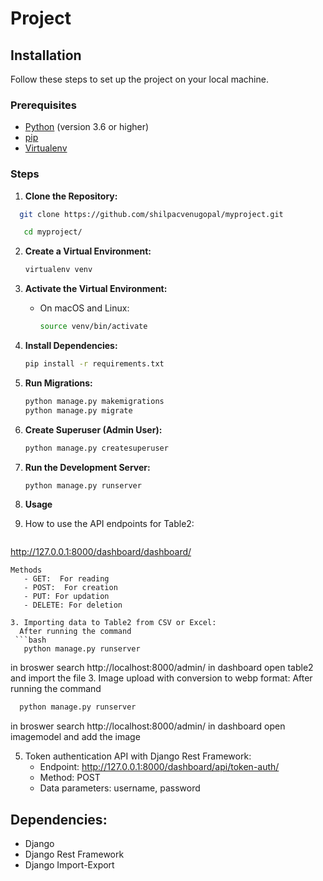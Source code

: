 # Project

## Installation

Follow these steps to set up the  project on your local machine.

### Prerequisites

- [Python](https://www.python.org/) (version 3.6 or higher)
- [pip](https://pip.pypa.io/en/stable/)
- [Virtualenv](https://virtualenv.pypa.io/en/stable/)

### Steps

1. **Clone the Repository:**

 ```bash
   git clone https://github.com/shilpacvenugopal/myproject.git
   ```
```bash
   cd myproject/
   ```

2. **Create a Virtual Environment:**

   ```bash
   virtualenv venv
   ```

3. **Activate the Virtual Environment:**

   - On macOS and Linux:

     ```bash
     source venv/bin/activate
     ```

4. **Install Dependencies:**

   ```bash
   pip install -r requirements.txt
   ```

5. **Run Migrations:**

   ```bash
   python manage.py makemigrations
   python manage.py migrate
   ```

6. **Create Superuser (Admin User):**

   ```bash
   python manage.py createsuperuser
   ```


7. **Run the Development Server:**

   ```bash
   python manage.py runserver
   ```

8. **Usage**
1. How to use the API endpoints for Table2:
   ```bash
http://127.0.0.1:8000/dashboard/dashboard/
```
Methods
   - GET:  For reading
   - POST:  For creation
   - PUT: For updation
   - DELETE: For deletion

3. Importing data to Table2 from CSV or Excel:
  After running the command
 ```bash
   python manage.py runserver
   ```
in broswer search http://localhost:8000/admin/ 
in dashboard open table2 and import the file 
3. Image upload with conversion to webp format:
After running the command
 ```bash
   python manage.py runserver
   ```
in broswer search http://localhost:8000/admin/ 
in dashboard open imagemodel and add the image

5. Token authentication API with Django Rest Framework:
   - Endpoint: http://127.0.0.1:8000/dashboard/api/token-auth/
   - Method: POST
   - Data parameters: username, password

## Dependencies:
- Django
- Django Rest Framework
- Django Import-Export



